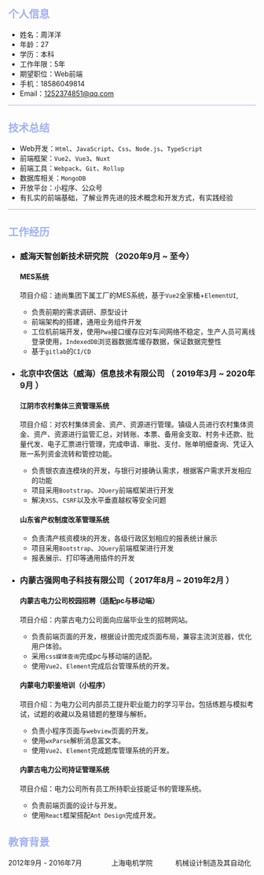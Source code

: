
<div class="markdown-body">
<!-- ## 个人信息 -->
<h2 style="color: #4e6ef287">个人信息</h2>

 - 姓名：周洋洋
 - 年龄：27
 - 学历：本科
 - 工作年限：5年
 - 期望职位：Web前端
 - 手机：18586049814
 - Email：1252374851@qq.com 

<hr style="background: #4e6ef287">


<!-- ## 技能清单 -->
<h2 style="color: #4e6ef287">技术总结</h2>

- Web开发：``Html``、``JavaScript``、``Css``、``Node.js``、``TypeScript``
- 前端框架：``Vue2``、``Vue3``、``Nuxt``
- 前端工具：``Webpack``、``Git``、``Rollup``
- 数据库相关：``MongoDB``
- 开放平台：小程序、公众号
- 有扎实的前端基础，了解业界先进的技术概念和开发方式，有实践经验

<hr style="background: #4e6ef287;">

<!-- <div style="page-break-after:always"></div> -->

<!-- ## 工作经历 -->
<h2 style="color: #4e6ef287">工作经历</h2>

- ### 威海天智创新技术研究院 （2020年9月 ~ 至今）
  #### MES系统
  项目介绍：迪尚集团下属工厂的MES系统，基于``Vue2``全家桶+``ElementUI``,
  * 负责前期的需求调研、原型设计
  * 前端架构的搭建，通用业务组件开发
  * 工位机前端开发，使用``Pwa``接口缓存应对车间网络不稳定，生产人员可离线登录使用，``IndexedDB``浏览器数据库缓存数据，保证数据完整性
  * 基于``gitlab``的`CI/CD`
- ### 北京中农信达（威海）信息技术有限公司 （ 2019年3月 ~ 2020年9月 ）
  #### 江阴市农村集体三资管理系统
  项目介绍：对农村集体资金、资产、资源进行管理。镇级人员进行农村集体资金、资产、资源进行监管汇总，对转账、本票、备用金支取、村务卡还款、批量代发、电子汇票进行管理，完成申请、审批、支付、账单明细查询、凭证入账一系列资金流转和管控功能。
  * 负责银农直连模块的开发，与银行对接确认需求，根据客户需求开发相应的功能
  * 项目采用``Bootstrap``、``JQuery``前端框架进行开发
  * 解决``XSS``、``CSRF``以及水平垂直越权等安全问题
  #### 山东省产权制度改革管理系统
  * 负责清产核资模块的开发，各级行政区划相应的报表统计展示
  * 项目采用``Bootstrap``、``JQuery``前端框架进行开发
  * 报表展示、打印等通用插件的开发
- ### 内蒙古强网电子科技有限公司（ 2017年8月 ~ 2019年2月 ）
  #### 内蒙古电力公司校园招聘（适配pc与移动端）
  项目介绍：内蒙古电力公司面向应届毕业生的招聘网站。
  * 负责前端页面的开发，根据设计图完成页面布局，兼容主流浏览器，优化用户体验。
  * 采用``css媒体查询``完成pc与移动端的适配。
  * 使用``Vue2``、``Element``完成后台管理系统的开发。
  
  <!-- <div style="page-break-after:always"></div> -->

  #### 内蒙电力职鉴培训（小程序）
  项目介绍：为电力公司内部员工提升职业能力的学习平台。包括练题与模拟考试，试题的收藏以及易错题的整理与解析。
  * 负责小程序页面与``webview``页面的开发。
  * 使用``wxParse``解析消息富文本。
  * 使用``Vue2``、``Element``完成题库管理系统的开发。
  #### 内蒙古电力公司持证管理系统
  项目介绍：电力公司所有员工所持职业技能证书的管理系统。
  * 负责前端页面的设计与开发。
  * 使用``React``框架搭配``Ant Design``完成开发。

  <!-- ## 教育背景 -->
<h2 style="color: #4e6ef287">教育背景</h2>
2012年9月 - 2016年7月 &emsp;&emsp;&emsp;&emsp;上海电机学院   &emsp;&emsp;&emsp;机械设计制造及其自动化
<!-- <hr style="background: #4e6ef287"> -->
</div>


